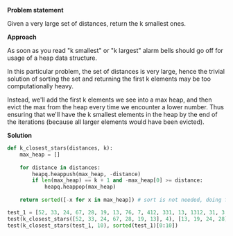 **Problem statement**

Given a very large set of distances, return the k smallest ones.

**Approach**

As soon as you read "k smallest" or "k largest" alarm bells should go off for usage of a heap data structure.

In this particular problem, the set of distances is very large, hence the trivial solution of sorting the set and returning the first k elements may be too computationally heavy.

Instead, we'll add the first k elements we see into a max heap, and then evict the max from the heap every time we encounter a lower number. Thus ensuring that we'll have the k smallest elements in the heap by the end of the iterations (because all larger elements would have been evicted).

**Solution**

```python
def k_closest_stars(distances, k):
    max_heap = []
    
    for distance in distances:
        heapq.heappush(max_heap, -distance)
        if len(max_heap) == k + 1 and -max_heap[0] >= distance:
            heapq.heappop(max_heap)
    
    return sorted([-x for x in max_heap]) # sort is not needed, doing for testing output

test_1 = [52, 33, 24, 67, 28, 19, 13, 76, 7, 412, 331, 13, 1312, 31, 3, 331, 56, 52, 32]
test(k_closest_stars([52, 33, 24, 67, 28, 19, 13], 4), [13, 19, 24, 28])
test(k_closest_stars(test_1, 10), sorted(test_1)[0:10])
```